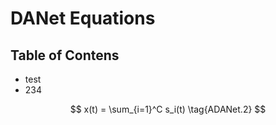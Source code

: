# DANet Equations

## Table of Contens

* test
* 234

$$
x(t) = \sum_{i=1}^C s_i(t)
\tag{ADANet.2}
$$
